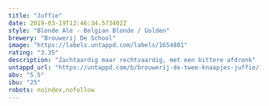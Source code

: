 ```yaml
---
title: "Juffie"
date: 2019-03-19T12:46:34.573402Z
style: "Blonde Ale - Belgian Blonde / Golden"
brewery: "Brouwerij De School"
image: "https://labels.untappd.com/labels/1654801"
rating: "3.35"
description: "Zachtaardig maar rechtvaardig, met een bittere afdronk"
untappd_url: "https://untappd.com/b/brouwerij-de-twee-knaapjes-juffie/1654801"
abv: "5.5"
ibu: "25"
robots: noindex,nofollow
---
```

